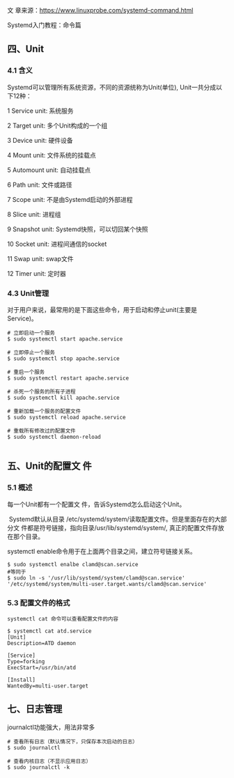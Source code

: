 文 章来源：https://www.linuxprobe.com/systemd-command.html

Systemd入门教程：命令篇



## 四、Unit

### 4.1 含义

Systemd可以管理所有系统资源，不同的资源统称为Unit(单位), Unit一共分成以下12种：

1 Service unit: 系统服务

2 Target unit: 多个Unit构成的一个组

3 Device unit: 硬件设备

4 Mount unit: 文件系统的挂载点

5 Automount unit: 自动挂载点

6 Path unit: 文件或路径

7 Scope unit: 不是由Systemd启动的外部进程

8 Slice unit: 进程组

9 Snapshot unit: Systemd快照，可以切回某个快照

10 Socket unit: 进程间通信的socket

11 Swap unit: swap文件

12 Timer unit: 定时器



### 4.3 Unit管理

​	对于用户来说，最常用的是下面这些命令，用于启动和停止unit(主要是Service)。

```
# 立即启动一个服务
$ sudo systemctl start apache.service

# 立即停止一个服务
$ sudo systemctl stop apache.service

# 重启一个服务
$ sudo systemctl restart apache.service

# 杀死一个服务的所有子进程
$ sudo systemctl kill apache.service

# 重新加载一个服务的配置文件
$ sudo systemctl reload apache.service

# 重载所有修改过的配置文件
$ sudo systemctl daemon-reload


```





## 五、Unit的配置文 件

### 5.1 概述

  每一个Unit都有一个配置文 件，告诉Systemd怎么启动这个Unit。

​	Systemd默认从目录 /etc/systemd/system/读取配置文件。但是里面存在的大部分文 件都是符号链接，指向目录/usr/lib/systemd/system/, 真正的配置文件存放在那个目录。

systemctl enable命令用于在上面两个目录之间，建立符号链接关系。

```
$ sudo systemctl enalbe clamd@scan.service
#等同于
$ sudo ln -s '/usr/lib/systemd/system/clamd@scan.service' '/etc/systemd/system/multi-user.target.wants/clamd@scan.service'
```



### 5.3 配置文件的格式

```
systemctl cat 命令可以查看配置文件的内容

$ systemctl cat atd.service
[Unit]
Description=ATD daemon

[Service]
Type=forking
ExecStart=/usr/bin/atd

[Install]
WantedBy=multi-user.target
```







## 七、日志管理

journalctl功能强大，用法非常多

```
# 查看所有日志（默认情况下，只保存本次启动的日志）
$ sudo journalctl

# 查看内核日志（不显示应用日志）
$ sudo journalctl -k

```

